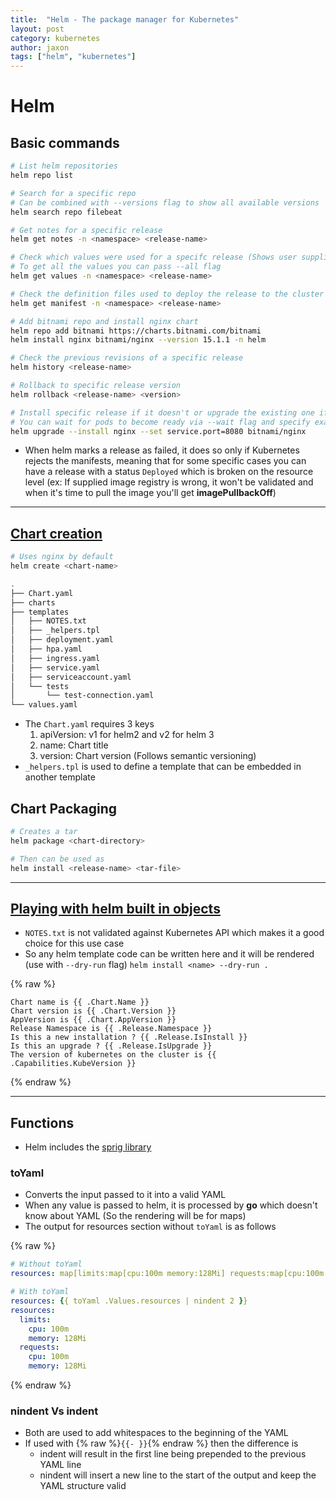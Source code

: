 ```yaml
---
title:  "Helm - The package manager for Kubernetes"
layout: post
category: kubernetes
author: jaxon
tags: ["helm", "kubernetes"]
---
```


# Helm

## Basic commands

```bash
# List helm repositories
helm repo list

# Search for a specific repo
# Can be combined with --versions flag to show all available versions
helm search repo filebeat

# Get notes for a specific release
helm get notes -n <namespace> <release-name>

# Check which values were used for a specifc release (Shows user supplied values only and not default values for this chart)
# To get all the values you can pass --all flag
helm get values -n <namespace> <release-name>

# Check the definition files used to deploy the release to the cluster
helm get manifest -n <namespace> <release-name>

# Add bitnami repo and install nginx chart
helm repo add bitnami https://charts.bitnami.com/bitnami
helm install nginx bitnami/nginx --version 15.1.1 -n helm

# Check the previous revisions of a specific release
helm history <release-name>

# Rollback to specific release version
helm rollback <release-name> <version>

# Install specific release if it doesn't or upgrade the existing one if it does exist
# You can wait for pods to become ready via --wait flag and specify exact timeout (default is 300 seconds) using --timeout
helm upgrade --install nginx --set service.port=8080 bitnami/nginx
```

- When helm marks a release as failed, it does so only if Kubernetes rejects the manifests, meaning that for some specific cases you can have a release with a status `Deployed` which is broken on the resource level (ex: If supplied image registry is wrong, it won't be validated and when it's time to pull the image you'll get **imagePullbackOff**)

---

## [Chart creation](https://helm.sh/docs/topics/charts/)
```bash
# Uses nginx by default
helm create <chart-name>

.
├── Chart.yaml
├── charts
├── templates
│   ├── NOTES.txt
│   ├── _helpers.tpl
│   ├── deployment.yaml
│   ├── hpa.yaml
│   ├── ingress.yaml
│   ├── service.yaml
│   ├── serviceaccount.yaml
│   └── tests
│       └── test-connection.yaml
└── values.yaml
```
- The `Chart.yaml` requires 3 keys
  1. apiVersion: v1 for helm2 and v2 for helm 3
  2. name: Chart title
  3. version: Chart version (Follows semantic versioning)
- `_helpers.tpl` is used to define a template that can be embedded in another template

## Chart Packaging
```bash
# Creates a tar 
helm package <chart-directory>

# Then can be used as
helm install <release-name> <tar-file>
```

---

## [Playing with helm built in objects](https://helm.sh/docs/chart_template_guide/builtin_objects/)
- `NOTES.txt` is not validated against Kubernetes API which makes it a good choice for this use case
- So any helm template code can be written here and it will be rendered (use with `--dry-run` flag) `helm install <name> --dry-run .`

{% raw %}
```
Chart name is {{ .Chart.Name }}
Chart version is {{ .Chart.Version }}
AppVersion is {{ .Chart.AppVersion }}
Release Namespace is {{ .Release.Namespace }}
Is this a new installation ? {{ .Release.IsInstall }}
Is this an upgrade ? {{ .Release.IsUpgrade }}
The version of kubernetes on the cluster is {{ .Capabilities.KubeVersion }}
```
{% endraw %}

---

## Functions
- Helm includes the [sprig library](http://masterminds.github.io/sprig/)

### toYaml
- Converts the input passed to it into a valid YAML
- When any value is passed to helm, it is processed by **go** which doesn't know about YAML (So the rendering will be for maps)
- The output for resources section without `toYaml` is as follows

{% raw %}
```yaml
# Without toYaml
resources: map[limits:map[cpu:100m memory:128Mi] requests:map[cpu:100m memory:128Mi]]

# With toYaml
resources: {{ toYaml .Values.resources | nindent 2 }}
resources:
  limits:
    cpu: 100m
    memory: 128Mi
  requests:
    cpu: 100m
    memory: 128Mi
```
{% endraw %}

### nindent Vs indent
- Both are used to add whitespaces to the beginning of the YAML
- If used with {% raw %}`{{- }}`{% endraw %} then the difference is
  - indent will result in the first line being prepended to the previous YAML line
  - nindent will insert a new line to the start of the output and keep the YAML structure valid